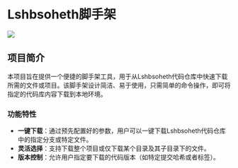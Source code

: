 # Lshbsoheth脚手架
![](https://oss.lshbosheth.cn/img/favicon.jpg)
## 项目简介

本项目旨在提供一个便捷的脚手架工具，用于从Lshbsoheth代码仓库中快速下载所需的文件或项目。该脚手架设计简洁、易于使用，只需简单的命令操作，即可将指定的代码库内容下载到本地环境。

### 功能特性

- **一键下载**：通过预先配置好的参数，用户可以一键下载Lshbsoheth代码仓库中的指定分支或特定文件。
- **灵活选择**：支持下载整个项目或仅下载某个目录及其子目录下的文件。
- **版本控制**：允许用户指定要下载的代码版本（如特定提交哈希或者标签）。
